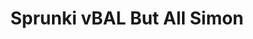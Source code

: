 ---
slug: sprunki-vbal-but-all-simon
title: Sprunki vBAL But All Simon
description: "Sprunki vBAL But All Simon is an exciting online game. Play for free directly in your browser!"
icon: /images/popular_mods/Sprunki vBAL But All Simon.png
url: https://wowtbc.net/sprunkin/vbal-allsimons/index.html
previewImage: /images/popular_mods/Sprunki vBAL But All Simon.png
type: popular mods

# SEO配置
seo:
  title: "Sprunki vBAL But All Simon - Play Free Online Game | Fun Browser Games"
  description: "Sprunki vBAL But All Simon - Play this fun online game for free in your browser. No download required!"
  ogImage: "/images/popular_mods/Sprunki vBAL But All Simon.png"
  keywords: "sprunki-vbal-but-all-simon, online game, browser game, free game, popular mods game, play online"

videoUrls:
  - https://www.youtube.com/embed/example1
  - https://www.youtube.com/embed/example2

whyPlay:
  title: "Why Play Sprunki vBAL But All Simon?"
  items:
    - "Immersive Gameplay: Sprunki vBAL But All Simon offers an engaging and immersive gaming experience that will keep you entertained for hours"
    - "Challenging Levels: Test your skills with increasingly difficult challenges and obstacles"
    - "Beautiful Graphics: Enjoy stunning visuals and smooth animations that bring the game world to life"
    - "Regular Updates: New content and features are added regularly to keep the game fresh and exciting"
    - "Free to Play: Experience all the fun without spending a penny"
    - "Community Features: Connect with other players, share strategies, and compete for high scores"
    - "Cross-Platform: Play on any device with a web browser, no downloads required"

features:
  title: "Key Features of Sprunki vBAL But All Simon"
  image: "/images/popular_mods/Sprunki vBAL But All Simon.png"
  items:
    - "Intuitive Controls: Easy to learn controls make Sprunki vBAL But All Simon accessible for players of all skill levels"
    - "Multiple Game Modes: Enjoy various gameplay options that provide different challenges and experiences"
    - "Character Customization: Personalize your gaming experience with unique characters and items"
    - "Achievement System: Complete special tasks to earn rewards and recognition"
    - "Leaderboards: Compete with players worldwide and see who can achieve the highest scores"

characteristics:
  title: "Game Characteristics"
  image: "/images/popular_mods/Sprunki vBAL But All Simon.png"
  items:
    - "Genre: Popular mods game with elements of strategy and skill"
    - "Difficulty: Suitable for both casual gamers and those seeking a challenge"
    - "Play Time: Quick sessions or extended gameplay, depending on your preference"
    - "Art Style: Vibrant and engaging visuals that enhance the gaming experience"
    - "Sound Design: Immersive audio that complements the gameplay perfectly"

info: "Sprunki vBAL But All Simon is an exciting online game that offers players a unique and engaging gaming experience. With its intuitive controls, stunning visuals, and challenging gameplay, Sprunki vBAL But All Simon provides hours of entertainment for players of all ages and skill levels. Whether you're looking for a quick gaming session during a break or an extended play session, Sprunki vBAL But All Simon delivers an immersive experience that will keep you coming back for more. The game features multiple levels of increasing difficulty, ensuring that players are constantly challenged as they progress. With regular updates adding new content and features, Sprunki vBAL But All Simon remains fresh and exciting, providing endless entertainment options for its growing community of players."

howToPlayIntro: "Welcome to Sprunki vBAL But All Simon! This guide will walk you through the basics and help you master the game. Whether you're a beginner or looking to improve your skills, these tips and instructions will enhance your gaming experience."

howToPlaySteps:
  - title: "Getting Started"
    description: "Begin your Sprunki vBAL But All Simon adventure by familiarizing yourself with the controls. Use your keyboard or mouse to navigate through the game interface. The tutorial will guide you through the basic mechanics and help you understand the objectives."
  - title: "Understanding the Objectives"
    description: "In Sprunki vBAL But All Simon, your main goal is to progress through levels by completing specific objectives. Each level presents unique challenges that require different strategies and approaches."
  - title: "Mastering the Controls"
    description: "Practice using the controls to improve your precision and reaction time. Sprunki vBAL But All Simon requires quick reflexes and strategic thinking to overcome obstacles and defeat opponents."
  - title: "Utilizing Power-ups"
    description: "Collect power-ups throughout the game to enhance your abilities and overcome difficult challenges. Each power-up offers unique advantages that can be crucial for success."
  - title: "Developing Strategies"
    description: "As you progress in Sprunki vBAL But All Simon, develop effective strategies for different scenarios. Analyze patterns, anticipate challenges, and adapt your approach to maximize your performance."

faq:
  title: "Frequently Asked Questions about Sprunki vBAL But All Simon"
  items:
    - question: "Is Sprunki vBAL But All Simon free to play?"
      answer: "Yes, Sprunki vBAL But All Simon is completely free to play directly in your web browser. No downloads or purchases are required to enjoy the full game experience."
    - question: "Can I play Sprunki vBAL But All Simon on mobile devices?"
      answer: "Yes, Sprunki vBAL But All Simon is optimized for both desktop and mobile play. You can enjoy the game on any device with a web browser and internet connection."
    - question: "Are there any in-game purchases?"
      answer: "While Sprunki vBAL But All Simon is free to play, there may be optional in-game purchases available for cosmetic items or additional features that don't affect core gameplay."
    - question: "How often is Sprunki vBAL But All Simon updated?"
      answer: "The developers regularly update Sprunki vBAL But All Simon with new content, features, and improvements based on player feedback and game performance."
    - question: "Can I play Sprunki vBAL But All Simon offline?"
      answer: "Currently, Sprunki vBAL But All Simon requires an internet connection to play as it's a browser-based online game."
    - question: "Is Sprunki vBAL But All Simon suitable for children?"
      answer: "Yes, Sprunki vBAL But All Simon is designed to be family-friendly and suitable for players of all ages."
    - question: "How do I report bugs or issues?"
      answer: "If you encounter any problems while playing Sprunki vBAL But All Simon, you can report them through the game's support page or contact the developers directly through their website."
    - question: "Still Have Questions?"
      answer: "If you have additional questions about Sprunki vBAL But All Simon that aren't covered in this FAQ, please visit our support center or contact our customer service team for assistance."
---